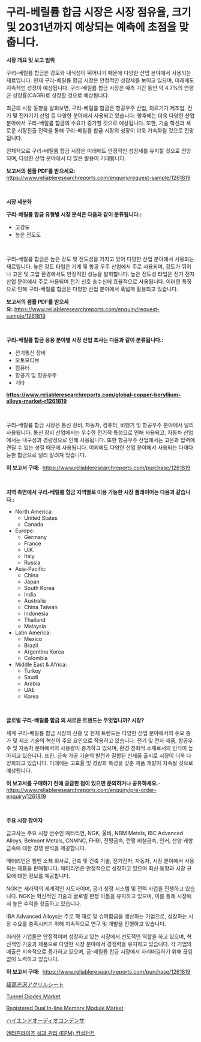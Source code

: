 <p><h1>구리-베릴륨 합금 시장은 시장 점유율, 크기 및 2031년까지 예상되는 예측에 초점을 맞춥니다.</h1></p><p><strong>시장 개요 및 보고 범위</strong></p>
<p><p>구리-베릴륨 합금은 강도와 내식성이 뛰어나기 때문에 다양한 산업 분야에서 사용되는 재료입니다. 현재 구리-베릴륨 합금 시장은 안정적인 성장세를 보이고 있으며, 미래에도 지속적인 성장이 예상됩니다. 구리-베릴륨 합금 시장은 예측 기간 동안 약 4.7%의 연평균 성장률(CAGR)로 성장할 것으로 예상됩니다.</p><p>최근의 시장 동향을 살펴보면, 구리-베릴륨 합금은 항공우주 산업, 의료기기 제조업, 전기 및 전자기기 산업 등 다양한 분야에서 사용되고 있습니다. 향후에는 더욱 다양한 산업 분야에서 구리-베릴륨 합금의 수요가 증가할 것으로 예상됩니다. 또한, 기술 혁신과 새로운 시장진출 전략을 통해 구리-베릴륨 합금 시장의 성장이 더욱 가속화될 것으로 전망됩니다.</p><p>전체적으로 구리-베릴륨 합금 시장은 미래에도 안정적인 성장세를 유지할 것으로 전망되며, 다양한 산업 분야에서 더 많은 활용이 기대됩니다.</p></p>
<p><strong>보고서의 샘플 PDF를 받으세요:</strong> <a href="https://www.reliableresearchreports.com/enquiry/request-sample/1261819">https://www.reliableresearchreports.com/enquiry/request-sample/1261819</a></p>
<p>&nbsp;</p>
<p><strong>시장 세분화</strong></p>
<p><strong>구리-베릴륨 합금 유형별 시장 분석은 다음과 같이 분류됩니다.:</strong></p>
<p><ul><li>고강도</li><li>높은 전도도</li></ul></p>
<p>&nbsp;</p>
<p><p>구리-베릴륨 합금은 높은 강도 및 전도성을 가지고 있어 다양한 산업 분야에서 사용되는 재료입니다. 높은 강도 타입은 기계 및 항공 우주 산업에서 주로 사용되며, 강도가 뛰어나 고온 및 고압 환경에서도 안정적인 성능을 발휘합니다. 높은 전도성 타입은 전기 전자 산업 분야에서 주로 사용되며 전기 신호 송수신에 효율적으로 사용됩니다. 이러한 특징으로 인해 구리-베릴륨 합금은 다양한 산업 분야에서 폭넓게 활용되고 있습니다.</p></p>
<p><strong>보고서의 샘플 PDF를 받으세요:</strong>&nbsp;<a href="https://www.reliableresearchreports.com/enquiry/request-sample/1261819">https://www.reliableresearchreports.com/enquiry/request-sample/1261819</a></p>
<p>&nbsp;</p>
<p><strong> 구리-베릴륨 합금 응용 분야별 시장 산업 조사는 다음과 같이 분류됩니다.:</strong></p>
<p><ul><li>전기통신 장비</li><li>오토모티브</li><li>컴퓨터</li><li>항공기 및 항공우주</li><li>기타</li></ul></p>
<p><strong><a href="https://www.reliableresearchreports.com/global-copper-beryllium-alloys-market-r1261819">https://www.reliableresearchreports.com/global-copper-beryllium-alloys-market-r1261819</a></strong></p>
<p>&nbsp;</p>
<p><p>구리-베릴륨 합금 시장은 통신 장비, 자동차, 컴퓨터, 비행기 및 항공우주 분야에서 널리 사용됩니다. 통신 장비 산업에서는 우수한 전기적 특성으로 인해 사용되고, 자동차 산업에서는 내구성과 경량성으로 인해 사용됩니다. 또한 항공우주 산업에서는 고온과 압력에 견딜 수 있는 성질 때문에 사용됩니다. 이외에도 다양한 산업 분야에서 사용되는 다재다능한 합금으로 널리 알려져 있습니다.</p></p>
<p><strong>이 보고서 구매:</strong>&nbsp; <a href="https://www.reliableresearchreports.com/purchase/1261819">https://www.reliableresearchreports.com/purchase/1261819</a></p>
<p>&nbsp;</p>
<p><strong>지역 측면에서 구리-베릴륨 합금 지역별로 이용 가능한 시장 플레이어는 다음과 같습니다.:</strong></p>
<p><ul>
    <li>
        North America:
        <ul>
            <li>United States</li>
            <li>Canada</li>
        </ul>
    </li>
    <li>
        Europe:
        <ul>
            <li>Germany</li>
            <li>France</li>
            <li>U.K.</li>
            <li>Italy</li>
            <li>Russia</li>
        </ul>
    </li>
    <li>
        Asia-Pacific:
        <ul>
            <li>China</li>
            <li>Japan</li>
            <li>South Korea</li>
            <li>India</li>
            <li>Australia</li>
            <li>China Taiwan</li>
            <li>Indonesia</li>
            <li>Thailand</li>
            <li>Malaysia</li>
        </ul>
    </li>
    <li>
        Latin America:
        <ul>
            <li>Mexico</li>
            <li>Brazil</li>
            <li>Argentina Korea</li>
            <li>Colombia</li>
        </ul>
    </li>
    <li>
        Middle East & Africa:
        <ul>
            <li>Turkey</li>
            <li>Saudi</li>
            <li>Arabia</li>
            <li>UAE</li>
            <li>Korea</li>
        </ul>
    </li>
    </ul></p>
<p>&nbsp;</p>
<p><strong>글로벌 구리-베릴륨 합금 의 새로운 트렌드는 무엇입니까? 시장?</strong></p>
<p><p>세계 구리-베릴륨 합금 시장의 신흥 및 현재 트렌드는 다양한 산업 분야에서의 수요 증가 및 제조 기술의 혁신이 주요 요인으로 작용하고 있습니다. 전기 및 전자 제품, 항공우주 및 자동차 분야에서의 사용량이 증가하고 있으며, 환경 친화적 소재로서의 인식이 높아지고 있습니다. 또한, 금속 가공 기술의 발전과 결합된 신제품 출시로 시장이 더욱 다양화되고 있습니다. 미래에는 고효율 및 경량화 특성을 갖춘 제품 개발이 지속될 것으로 예상됩니다.</p></p>
<p><strong>이 보고서를 구매하기 전에 궁금한 점이 있으면 문의하거나 공유하세요.</strong>- <a href="https://www.reliableresearchreports.com/enquiry/pre-order-enquiry/1261819">https://www.reliableresearchreports.com/enquiry/pre-order-enquiry/1261819</a></p>
<p>&nbsp;</p>
<p><strong>주요 시장 참여자</strong></p>
<p><p>금교사는 주요 시장 선수인 매터리언, NGK, 울바, NBM Metals, IBC Advanced Alloys, Belmont Metals, CNMNC, FHBI, 진펑금속, 란펑 비철금속, 인커, 산양 케항 금속에 대한 경쟁 분석을 제공합니다. </p><p>매터리언은 첨엔 소재 회사로, 건축 및 건축 기술, 전기전자, 자동차, 시장 분야에서 사용되는 제품을 판매합니다. 매터리언은 안정적으로 성장하고 있으며 최신 동향과 시장 규모에 대한 정보를 제공합니다.</p><p>NGK는 세라믹의 세계적인 지도자이며, 공기 청정 시스템 및 전력 사업을 진행하고 있습니다. NGK는 혁신적인 기술과 글로벌 한정 아톰을 유지하고 있으며, 이를 통해 시장에서 높은 수익을 창출하고 있습니다.</p><p>IBA Advanced Alloys는 주로 핵 재료 및 슈퍼합금을 생산하는 기업으로, 성장하는 시장 수요를 충족시키기 위해 지속적으로 연구 및 개발을 진행하고 있습니다. </p><p>이러한 기업들은 안정적이며 성장하고 있는 시장에서 선도적인 역할을 하고 있으며, 혁신적인 기술과 제품으로 다양한 시장 분야에서 경쟁력을 유지하고 있습니다. 각 기업의 매출은 지속적으로 증가하고 있으며, 금-베릴륨 합금 시장에서 자리매김하기 위해 끊임없이 노력하고 있습니다.</p></p>
<p><strong>이 보고서 구매:</strong>&nbsp;&nbsp;<a href="https://www.reliableresearchreports.com/purchase/1261819">https://www.reliableresearchreports.com/purchase/1261819</a></p>
<p><p><a href="https://github.com/roulaayoub-saad/Market-Research-Report-List-1/blob/main/7831767100304.md">超高光沢アクリルシート</a></p><p><a href="https://issuu.com/reportprime-2/docs/tunnel-diodes-market-size-2030.pptx">Tunnel Diodes Market</a></p><p><a href="https://github.com/arionmp/Market-Research-Report-List-3/blob/main/registered-dual-in-line-memory-module-market.md">Registered Dual In-line Memory Module Market</a></p><p><a href="https://github.com/schmahlson/Market-Research-Report-List-2/blob/main/7102897100305.md">ハイエンドオーディオコンデンサ</a></p><p><a href="https://github.com/TitusBoyer1/Market-Research-Report-List-1/blob/main/517453591817.md">엔터프라이즈 성과 관리 (EPM) 컨설턴트</a></p></p>